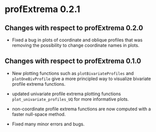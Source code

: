 # profExtrema 0.2.1

## Changes with respect to profExtrema 0.2.0

* Fixed a bug in plots of coordinate and oblique profiles that was removing the possibility to change coordinate names in plots. 

## Changes with respect to profExtrema 0.1.0

* New plotting functions such as `plotBivariateProfiles` and `plotOneBivProfile` give a more principled way to visualize bivariate profile extrema functions.

* updated univariate profile extrema plotting functions `plot_univariate_profiles_UQ` for more informative plots.

* non-coordinate profile extrema functions are now computed with a faster null-space method.

* Fixed many minor errors and bugs. 
